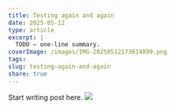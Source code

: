 ```yaml
---
title: Testing again and again
date: 2025-05-12
type: article
excerpt: |
  TODO – one-line summary.
coverImage: /images/IMG-20250512173014899.png
tags: 
slug: testing-again-and-again
share: true
---
```


Start writing post here.
![](IMG-20250512173014899.png)